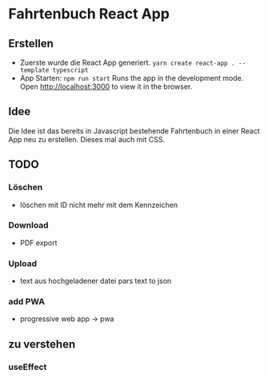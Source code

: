 # Fahrtenbuch React App

## Erstellen
+ Zuerste wurde die React App generiert.
`yarn create react-app . --template typescript`
+ App Starten:
 `npm run start`
Runs the app in the development mode.\
Open [http://localhost:3000](http://localhost:3000) to view it in the browser.

## Idee
Die Idee ist das bereits in Javascript bestehende Fahrtenbuch in einer React App neu zu erstellen. Dieses mal auch mit CSS.

## TODO
### Löschen
+ löschen mit ID nicht mehr mit dem Kennzeichen

### Download
+ PDF export

### Upload
+ text aus hochgeladener datei pars text to json

### add PWA
+ progressive web app -> pwa

## zu verstehen
### useEffect